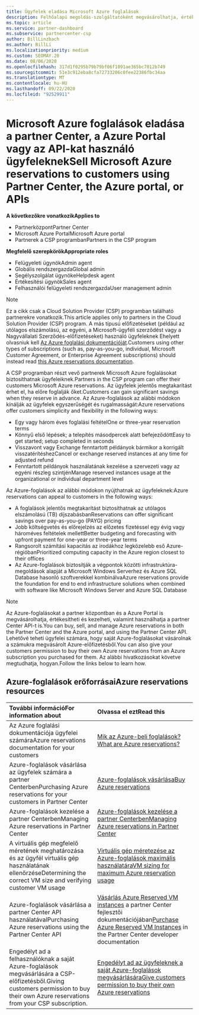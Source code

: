 ```yaml
---
title: Ügyfelek eladása Microsoft Azure foglalások
description: Felhőalapú megoldás-szolgáltatóként megvásárolhatja, értékesítheti vagy kezelheti az ügyfelek számára elérhető Azure-foglalásokat. A partner Center, a Azure Portal vagy a partner Center API használata.
ms.topic: article
ms.service: partner-dashboard
ms.subservice: partnercenter-csp
author: BillLinzbach
ms.author: BillLi
ms.localizationpriority: medium
ms.custom: SEOMAY.20
ms.date: 08/06/2020
ms.openlocfilehash: 317d1f0295b79b79bf06f1091ae365bc7012b749
ms.sourcegitcommit: 51e3c912eba8cfa72733206c0fee22386fbc34aa
ms.translationtype: MT
ms.contentlocale: hu-HU
ms.lasthandoff: 09/22/2020
ms.locfileid: "92529911"
---
```

# <a name="sell-microsoft-azure-reservations-to-customers-using-partner-center-the-azure-portal-or-apis"></a><span data-ttu-id="bf512-104">Microsoft Azure foglalások eladása a partner Center, a Azure Portal vagy az API-kat használó ügyfeleknek</span><span class="sxs-lookup"><span data-stu-id="bf512-104">Sell Microsoft Azure reservations to customers using Partner Center, the Azure portal, or APIs</span></span>

<span data-ttu-id="bf512-105">**A következőkre vonatkozik**</span><span class="sxs-lookup"><span data-stu-id="bf512-105">**Applies to**</span></span>

- <span data-ttu-id="bf512-106">Partnerközpont</span><span class="sxs-lookup"><span data-stu-id="bf512-106">Partner Center</span></span>
- <span data-ttu-id="bf512-107">Microsoft Azure Portal</span><span class="sxs-lookup"><span data-stu-id="bf512-107">Microsoft Azure portal</span></span>
- <span data-ttu-id="bf512-108">Partnerek a CSP programban</span><span class="sxs-lookup"><span data-stu-id="bf512-108">Partners in the CSP program</span></span>

<span data-ttu-id="bf512-109">**Megfelelő szerepkörök**</span><span class="sxs-lookup"><span data-stu-id="bf512-109">**Appropriate roles**</span></span>

- <span data-ttu-id="bf512-110">Felügyeleti ügynök</span><span class="sxs-lookup"><span data-stu-id="bf512-110">Admin agent</span></span>
- <span data-ttu-id="bf512-111">Globális rendszergazda</span><span class="sxs-lookup"><span data-stu-id="bf512-111">Global admin</span></span>
- <span data-ttu-id="bf512-112">Segélyszolgálat ügynöke</span><span class="sxs-lookup"><span data-stu-id="bf512-112">Helpdesk agent</span></span>
- <span data-ttu-id="bf512-113">Értékesítési ügynök</span><span class="sxs-lookup"><span data-stu-id="bf512-113">Sales agent</span></span>
- <span data-ttu-id="bf512-114">Felhasználói felügyeleti rendszergazda</span><span class="sxs-lookup"><span data-stu-id="bf512-114">User management admin</span></span>

> [!NOTE]
> <span data-ttu-id="bf512-115">Ez a cikk csak a Cloud Solution Provider (CSP) programban található partnerekre vonatkozik.</span><span class="sxs-lookup"><span data-stu-id="bf512-115">This article applies only to partners in the Cloud Solution Provider (CSP) program.</span></span> <span data-ttu-id="bf512-116">A más típusú előfizetéseket (például az utólagos elszámolású, az egyéni, a Microsoft-ügyféli szerződést vagy a Nagyvállalati Szerződés-előfizetéseket) használó ügyfeleknek Ehelyett olvasniuk kell [Az Azure foglalási dokumentációját](/azure/cost-management-billing/reservations).</span><span class="sxs-lookup"><span data-stu-id="bf512-116">Customers using other types of subscriptions (such as, pay-as-you-go, individual, Microsoft Customer Agreement, or Enterprise Agreement subscriptions) should instead read [this Azure reservations documentation](/azure/cost-management-billing/reservations).</span></span>

<span data-ttu-id="bf512-117">A CSP programban részt vevő partnerek Microsoft Azure foglalásokat biztosíthatnak ügyfeleiknek.</span><span class="sxs-lookup"><span data-stu-id="bf512-117">Partners in the CSP program can offer their customers Microsoft Azure reservations.</span></span> <span data-ttu-id="bf512-118">Az ügyfelek jelentős megtakarítást érhet el, ha előre foglalják őket.</span><span class="sxs-lookup"><span data-stu-id="bf512-118">Customers can gain significant savings when they reserve in advance.</span></span> <span data-ttu-id="bf512-119">Az Azure-foglalások az alábbi módokon kínálják az ügyfelek egyszerűségét és rugalmasságát:</span><span class="sxs-lookup"><span data-stu-id="bf512-119">Azure reservations offer customers simplicity and flexibility in the following ways:</span></span>

- <span data-ttu-id="bf512-120">Egy vagy három éves foglalási feltétel</span><span class="sxs-lookup"><span data-stu-id="bf512-120">One or three-year reservation terms</span></span>
- <span data-ttu-id="bf512-121">Könnyű első lépések; a telepítés másodpercek alatt befejeződött</span><span class="sxs-lookup"><span data-stu-id="bf512-121">Easy to get started; setup completed in seconds</span></span>
- <span data-ttu-id="bf512-122">Visszavont vagy Exchange fenntartott példányok bármikor a korrigált visszatérítéshez</span><span class="sxs-lookup"><span data-stu-id="bf512-122">Cancel or exchange reserved instances at any time for adjusted refund</span></span>
- <span data-ttu-id="bf512-123">Fenntartott példányok használatának kezelése a szervezeti vagy az egyéni részleg szintjén</span><span class="sxs-lookup"><span data-stu-id="bf512-123">Manage reserved instances usage at the organizational or individual department level</span></span>

<span data-ttu-id="bf512-124">Az Azure-foglalások az alábbi módokon nyújthatnak az ügyfeleknek:</span><span class="sxs-lookup"><span data-stu-id="bf512-124">Azure reservations can appeal to customers in the following ways:</span></span>

- <span data-ttu-id="bf512-125">A foglalások jelentős megtakarítást biztosíthatnak az utólagos elszámolású (TB) díjszabásban</span><span class="sxs-lookup"><span data-stu-id="bf512-125">Reservations can offer significant savings over pay-as-you-go (PAYG) pricing</span></span>
- <span data-ttu-id="bf512-126">Jobb költségvetés és előrejelzés az előzetes fizetéssel egy évig vagy hároméves feltételek mellett</span><span class="sxs-lookup"><span data-stu-id="bf512-126">Better budgeting and forecasting with upfront payment for one-year or three-year terms</span></span>
- <span data-ttu-id="bf512-127">Rangsorolt számítási kapacitás az irodákhoz legközelebb eső Azure-régióban</span><span class="sxs-lookup"><span data-stu-id="bf512-127">Prioritized computing capacity in the Azure region closest to their offices</span></span>
- <span data-ttu-id="bf512-128">Az Azure-foglalások biztosítják a végpontok közötti infrastruktúra-megoldások alapját a Microsoft Windows Serverhez és Azure SQL Database hasonló szoftverekkel kombinálva</span><span class="sxs-lookup"><span data-stu-id="bf512-128">Azure reservations provide the foundation for end to end infrastructure solutions when combined with software like Microsoft Windows Server and Azure SQL Database</span></span>

>[!NOTE]
> <span data-ttu-id="bf512-129">Az Azure-foglalásokat a partner központban és a Azure Portal is megvásárolhatja, értékesítheti és kezelheti, valamint használhatja a partner Center API-t is.</span><span class="sxs-lookup"><span data-stu-id="bf512-129">You can buy, sell, and manage Azure reservations in both the Partner Center and the Azure portal, and using the Partner Center API.</span></span> <span data-ttu-id="bf512-130">Lehetővé teheti ügyfelei számára, hogy saját Azure-foglalásokat vásárolnak a számukra megvásárolt Azure-előfizetésből.</span><span class="sxs-lookup"><span data-stu-id="bf512-130">You can also give your customers permission to buy their own Azure reservations from an Azure subscription you purchased for them.</span></span> <span data-ttu-id="bf512-131">Az alábbi hivatkozásokat követve megtudhatja, hogyan.</span><span class="sxs-lookup"><span data-stu-id="bf512-131">Follow the links below to learn how.</span></span>

## <a name="azure-reservations-resources"></a><span data-ttu-id="bf512-132">Azure-foglalások erőforrásai</span><span class="sxs-lookup"><span data-stu-id="bf512-132">Azure reservations resources</span></span>

|<span data-ttu-id="bf512-133">**További információ**</span><span class="sxs-lookup"><span data-stu-id="bf512-133">**For information about**</span></span>   |<span data-ttu-id="bf512-134">**Olvassa el ezt**</span><span class="sxs-lookup"><span data-stu-id="bf512-134">**Read this**</span></span>    |
|:-----------------------------|:-----------------|
| <span data-ttu-id="bf512-135">Az Azure foglalási dokumentációja ügyfelei számára</span><span class="sxs-lookup"><span data-stu-id="bf512-135">Azure reservations documentation for your customers</span></span> | [<span data-ttu-id="bf512-136">Mik az Azure-beli foglalások?</span><span class="sxs-lookup"><span data-stu-id="bf512-136">What are Azure reservations?</span></span>](/azure/billing/billing-save-compute-costs-reservations)
|<span data-ttu-id="bf512-137">Azure-foglalások vásárlása az ügyfelek számára a partner Centerben</span><span class="sxs-lookup"><span data-stu-id="bf512-137">Purchasing Azure reservations for your customers in Partner Center</span></span>   |[<span data-ttu-id="bf512-138">Azure-foglalások vásárlása</span><span class="sxs-lookup"><span data-stu-id="bf512-138">Buy Azure reservations</span></span>](azure-reservations-buying.md)
|<span data-ttu-id="bf512-139">Azure-foglalások kezelése a partner Centerben</span><span class="sxs-lookup"><span data-stu-id="bf512-139">Managing Azure reservations in Partner Center</span></span> | [<span data-ttu-id="bf512-140">Azure-foglalások kezelése a partner Centerben</span><span class="sxs-lookup"><span data-stu-id="bf512-140">Managing Azure reservations in Partner Center</span></span>](azure-reservations-manage.md)
|<span data-ttu-id="bf512-141">A virtuális gép megfelelő méretének meghatározása és az ügyfél virtuális gép használatának ellenőrzése</span><span class="sxs-lookup"><span data-stu-id="bf512-141">Determining the correct VM size and verifying customer VM usage</span></span>   |[<span data-ttu-id="bf512-142">Virtuális gép méretezése az Azure-foglalások maximális használatára</span><span class="sxs-lookup"><span data-stu-id="bf512-142">VM sizing for maximum Azure reservation usage</span></span>](azure-usage.md)   |
|<span data-ttu-id="bf512-143">Azure-foglalások vásárlása a partner Center API használatával</span><span class="sxs-lookup"><span data-stu-id="bf512-143">Purchasing Azure reservations using the Partner Center API</span></span> | <span data-ttu-id="bf512-144">[Vásárlás Azure Reserved VM instances](/partner-center/develop/purchase-azure-reservations) a partner Center fejlesztői dokumentációjában</span><span class="sxs-lookup"><span data-stu-id="bf512-144">[Purchase Azure Reserved VM Instances](/partner-center/develop/purchase-azure-reservations) in the Partner Center developer documentation</span></span>   |
|<span data-ttu-id="bf512-145">Engedélyt ad a felhasználóknak a saját Azure-foglalások megvásárlására a CSP-előfizetésből.</span><span class="sxs-lookup"><span data-stu-id="bf512-145">Giving customers permission to buy their own Azure reservations from your CSP subscription.</span></span> | [<span data-ttu-id="bf512-146">Engedélyt ad az ügyfeleknek a saját Azure-foglalások megvásárlására</span><span class="sxs-lookup"><span data-stu-id="bf512-146">Give customers permission to buy their own Azure reservations</span></span>](give-customers-permission.md)   |